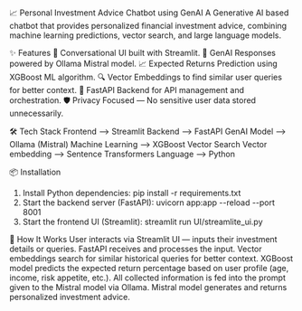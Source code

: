 📈 Personal Investment Advice Chatbot using GenAI
A Generative AI based chatbot that provides personalized financial investment advice, combining machine learning predictions, vector search, and large language models.

✨ Features
💬 Conversational UI built with Streamlit.
🧠 GenAI Responses powered by Ollama Mistral model.
📈 Expected Returns Prediction using XGBoost ML algorithm.
🔍 Vector Embeddings to find similar user queries for better context.
🚀 FastAPI Backend for API management and orchestration.
🛡️ Privacy Focused — No sensitive user data stored unnecessarily.

🛠️ Tech Stack
Frontend --> Streamlit
Backend -->	FastAPI
GenAI Model -->	Ollama (Mistral)
Machine Learning -->	XGBoost
Vector Search	Vector embedding --> Sentence Transformers
Language -->	Python

📦 Installation
1. Install Python dependencies:
   pip install -r requirements.txt
2. Start the backend server (FastAPI):
   uvicorn app:app --reload --port 8001
3. Start the frontend UI (Streamlit):
   streamlit run UI/streamlite_ui.py

🧠 How It Works
User interacts via Streamlit UI — inputs their investment details or queries.
FastAPI receives and processes the input.
Vector embeddings search for similar historical queries for better context.
XGBoost model predicts the expected return percentage based on user profile (age, income, risk appetite, etc.).
All collected information is fed into the prompt given to the Mistral model via Ollama.
Mistral model generates and returns personalized investment advice.
